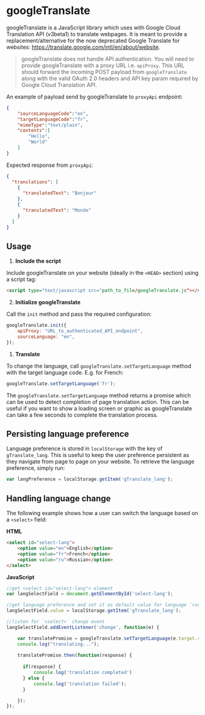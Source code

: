 # googleTranslate

googleTranslate is a JavaScript library which uses with Google Cloud Translation API (v3beta1) to translate webpages. It is meant to provide a replacement/alternative for the now deprecated Google Translate for websites: https://translate.google.com/intl/en/about/website. 

> googleTranslate does not handle API authentication. You will need to provide googleTranslate with a proxy URL i.e. `apiProxy`. This URL should forward the incoming POST payload from `googleTranslate` along with the valid OAuth 2.0 headers and API key param required by Google Cloud Translation API.

An example of payload send by googleTranslate to `proxyApi` endpoint: 

``` JSON
{
    "sourceLanguageCode":"en",
    "targetLanguageCode":"fr",
    "mimeType":"text/plain",
    "contents":[
        "Hello",
        "World"
    ]
}
```

Expected response from `proxyApi`: 

``` JSON
{
  "translations": [
    {
      "translatedText": "Bonjour"
    },
    {
      "translatedText": "Monde"
    }
  ]
}
```

## Usage

1. **Include the script**

Include googleTranslate on your website (ideally in the `<HEAD>` section) using a script tag:

``` html
<script type="text/javascript src="path_to_file/googleTranslate.js"></script>
```

2. **Initialize googleTranslate**

Call the `init` method and pass the required configuration:

``` Javascript
googleTranslate.init({
    apiProxy: "URL_to_authenticated_API_endpoint",
    sourceLanguage: "en",
});

```


1. **Translate**

To change the language, call `googleTranslate.setTargetLanguage` method with the target language code. E.g. for French:

```Javascript
googleTranslate.setTargetLanguage('fr');
```

The `googleTranslate.setTargetLanguage` method returns a promise which can be used to detect completion of page translation action. This can be useful if you want to show a loading screen or graphic as googleTranslate can take a few seconds to complete the translation process. 

## Persisting language preference

Language preference is stored in `localStorage` with the key of `gTranslate_lang`. This is useful to keep the user preference persistent as they navigate from page to page on your website. To retrieve the language preference, simply run: 

``` Javascript
var langPreference = localStorage.getItem('gTranslate_lang');
```

## Handling language change

The following example shows how a user can switch the language based on a `<select>` field: 

**HTML**
``` html
<select id="select-lang">
    <option value="en">English</option>
    <option value="fr">French</option>
    <option value="ru">Russian</option>
</select>
```

**JavaScript**
``` Javascript
//get <select id="select-lang"> element
var langSelectField = document.getElementById('select-lang');

//get language preference and set it as default value for language `<select>` field
langSelectField.value = localStorage.getItem('gTranslate_lang');

//listen for `<select>` change event
langSelectField.addEventListener('change', function(e) {

    var translatePromise = googleTranslate.setTargetLanguage(e.target.value);
    console.log("translating...");
    
    translatePromise.then(function(response) {
      
      if(response) {
          console.log('translation completed')
      } else {
          console.log('translation failed');
      }

    }); 
});
```


